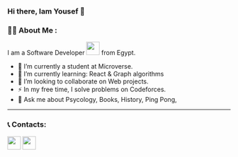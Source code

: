 ### Hi there, Iam Yousef 👋



### :man_technologist: About Me :
I am a Software Developer <img src="https://media.giphy.com/media/WUlplcMpOCEmTGBtBW/giphy.gif" width="30"> from Egypt.

- 🔭 I’m currently a student at Microverse.
- 🌱 I’m currently learning:  React & Graph algorithms
- 👯 I’m looking to collaborate on Web projects.
- :zap: In my free time, I solve problems on Codeforces.
- 💬 Ask me about Psycology, Books, History, Ping Pong,

---

### 📞 Contacts:

<p align="left">
<a href="https://twitter.com/Yousef45653478" target="blank"><img align="center" src="https://github.com/mishmanners/MishManners/blob/master/socials/twitter%20(2).png" title = "Twitter" alt="" height="30" /></a>
<a href="https://www.linkedin.com/in/yousef-hesham-b132ba179/" target="blank"><img align="center" src="https://github.com/mishmanners/MishManners/blob/master/socials/transparent-Linkedin-logo-icon.png" alt="" height="30" /></a>
</p>
